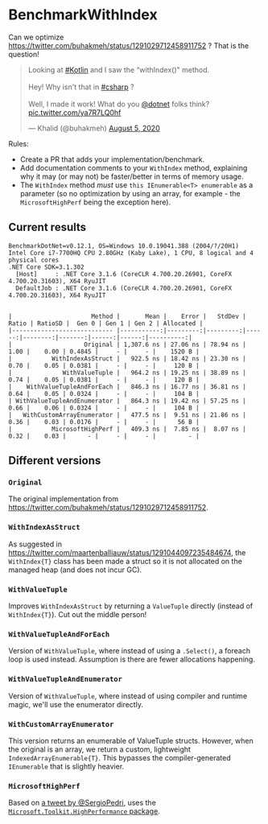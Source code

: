 # BenchmarkWithIndex

Can we optimize https://twitter.com/buhakmeh/status/1291029712458911752 ? That is the question!

<blockquote class="twitter-tweet"><p lang="en" dir="ltr">Looking at <a href="https://twitter.com/hashtag/Kotlin?src=hash&amp;ref_src=twsrc%5Etfw">#Kotlin</a> and I saw the “withIndex()&quot; method.<br><br>Hey! Why isn&#39;t that in <a href="https://twitter.com/hashtag/csharp?src=hash&amp;ref_src=twsrc%5Etfw">#csharp</a> ?<br><br>Well, I made it work! What do you <a href="https://twitter.com/dotnet?ref_src=twsrc%5Etfw">@dotnet</a> folks think? <a href="https://t.co/ya7R7LQ0hf">pic.twitter.com/ya7R7LQ0hf</a></p>&mdash; Khalid (@buhakmeh) <a href="https://twitter.com/buhakmeh/status/1291029712458911752?ref_src=twsrc%5Etfw">August 5, 2020</a></blockquote>

Rules:
* Create a PR that adds your implementation/benchmark.
* Add documentation comments to your `WithIndex` method, explaining why it may (or may not) be faster/better in terms of memory usage.
* The `WithIndex` method *must* use `this IEnumerable<T> enumerable` as a parameter (so no optimization by using an array, for example - the `MicrosoftHighPerf` being the exception here).

## Current results

```
BenchmarkDotNet=v0.12.1, OS=Windows 10.0.19041.388 (2004/?/20H1)
Intel Core i7-7700HQ CPU 2.80GHz (Kaby Lake), 1 CPU, 8 logical and 4 physical cores
.NET Core SDK=3.1.302
  [Host]     : .NET Core 3.1.6 (CoreCLR 4.700.20.26901, CoreFX 4.700.20.31603), X64 RyuJIT
  DefaultJob : .NET Core 3.1.6 (CoreCLR 4.700.20.26901, CoreFX 4.700.20.31603), X64 RyuJIT


|                      Method |       Mean |    Error |   StdDev | Ratio | RatioSD |  Gen 0 | Gen 1 | Gen 2 | Allocated |
|---------------------------- |-----------:|---------:|---------:|------:|--------:|-------:|------:|------:|----------:|
|                    Original | 1,307.6 ns | 27.06 ns | 78.94 ns |  1.00 |    0.00 | 0.4845 |     - |     - |    1520 B |
|           WithIndexAsStruct |   922.5 ns | 18.42 ns | 23.30 ns |  0.70 |    0.05 | 0.0381 |     - |     - |     120 B |
|              WithValueTuple |   964.2 ns | 19.25 ns | 38.89 ns |  0.74 |    0.05 | 0.0381 |     - |     - |     120 B |
|    WithValueTupleAndForEach |   846.3 ns | 16.77 ns | 36.81 ns |  0.64 |    0.05 | 0.0324 |     - |     - |     104 B |
| WithValueTupleAndEnumerator |   864.3 ns | 19.42 ns | 57.25 ns |  0.66 |    0.06 | 0.0324 |     - |     - |     104 B |
|   WithCustomArrayEnumerator |   477.5 ns |  9.51 ns | 21.86 ns |  0.36 |    0.03 | 0.0176 |     - |     - |      56 B |
|           MicrosoftHighPerf |   409.3 ns |  7.85 ns |  8.07 ns |  0.32 |    0.03 |      - |     - |     - |         - |
```

## Different versions

### `Original`

The original implementation from https://twitter.com/buhakmeh/status/1291029712458911752.

### `WithIndexAsStruct`

As suggested in https://twitter.com/maartenballiauw/status/1291044097235484674,
the `WithIndex{T}` class has been made a struct so it is not allocated
on the managed heap (and does not incur GC).

### `WithValueTuple`

Improves `WithIndexAsStruct` by returning a `ValueTuple` directly 
(instead of `WithIndex{T}`). Cut out the middle person!
        
### `WithValueTupleAndForEach`

Version of `WithValueTuple`, where instead of using a `.Select()`,
a foreach loop is used instead. Assumption is there are fewer
allocations happening.
        
### `WithValueTupleAndEnumerator`

Version of `WithValueTuple`, where instead of using compiler and
runtime magic, we'll use the enumerator directly.

### `WithCustomArrayEnumerator`

This version returns an enumerable of ValueTuple structs.
However, when the original is an array, we return a custom, lightweight `IndexedArrayEnumerable{T}`.
This bypasses the compiler-generated `IEnumerable` that is slightly heavier.
        
### `MicrosoftHighPerf`

Based on [a tweet by @SergioPedri](https://twitter.com/SergioPedri/status/1291330327881879552), uses the [`Microsoft.Toolkit.HighPerformance` package](https://www.nuget.org/packages/Microsoft.Toolkit.HighPerformance/).
